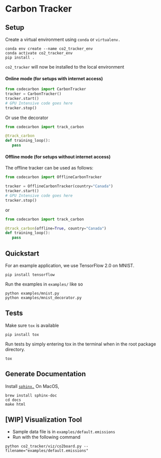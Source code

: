 # Carbon Tracker


## Setup
Create a virtual environment using `conda` or `virtualenv.` 

```
conda env create --name co2_tracker_env
conda activate co2_tracker_env
pip install . 
```

`co2_tracker` will now be installed to the local environment

#### Online mode (for setups with internet access)

```python
from codecarbon import CarbonTracker
tracker = CarbonTracker()
tracker.start()
# GPU Intensive code goes here
tracker.stop()
```

Or use the decorator

```python
from codecarbon import track_carbon

@track_carbon
def training_loop():
   pass
```
#### Offline mode (for setups without internet access)

The offline tracker can be used as follows:
```python
from codecarbon import OfflineCarbonTracker

tracker = OfflineCarbonTracker(country="Canada")
tracker.start()
# GPU Intensive code goes here
tracker.stop()
```

or 

```python
from codecarbon import track_carbon

@track_carbon(offline=True, country="Canada")
def training_loop():
   pass
```

## Quickstart

For an example application, we use TensorFlow 2.0 on MNIST. 

```
pip install tensorflow
```

Run the examples in `examples/` like so

```
python examples/mnist.py
python examples/mnist_decorator.py
```

## Tests

Make sure `tox` is available

```
pip install tox
```

Run tests by simply entering tox in the terminal when in the root package directory.

```
tox
```

## Generate Documentation
Install [`sphinx.`](https://www.sphinx-doc.org/en/master/usage/installation.html) On MacOS,  
```
brew install sphinx-doc
cd docs
make html
```

## [WIP] Visualization Tool
* Sample data file is in `examples/default.emissions`
* Run with the following command
```
python co2_tracker/viz/co2board.py --filename="examples/default.emissions"
```
